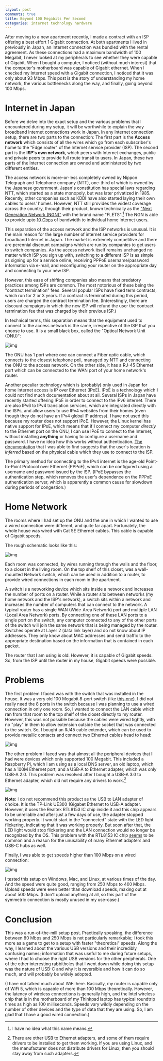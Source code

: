 ```yaml
---
layout: post
comments: true
title: Beyond 100 Megabits Per Second
categories: internet technology hardware
---
```


After moving to a new apartment recently, I made a contract with an ISP offering a best effort 1
Gigabit connection. At both apartments I lived in previously in Japan, an Internet connection was
bundled with the rental agreement. As these connections had a maximum bandwidth of 100 Megabit, I
never looked at my peripherals to see whether they were capable of Gigabit. When I bought a
computer, I noticed (without much interest) that the computer's motherboard was capable of Gigabit
ethernet. When I checked my Internet speed with a Gigabit connection, I noticed that it was only
about 93 Mbps. This post is the story of understanding my home network, the various bottlenecks
along the way, and finally, going beyond 100 Mbps.

<!--more-->


# Internet in Japan

Before we delve into the exact setup and the various problems that I encountered during my setup, it
will be worthwhile to explain the way broadband Internet connections work in Japan. In any Internet
connection setup, there are two parts to the connection: The first part is the **Access network**
which consists of all the wires which go from each subscriber's home to the "Edge router" of the
Internet service provider (ISP). The second part is the **ISP's own network**, which peers with Internet
exchanges, public and private peers to provide full route transit to users. In Japan, these two
parts of the Internet connection are owned and administered by two different entities.

The access network is more-or-less completely owned by Nippon Telegraph and Telephone company (NTT),
one-third of which is owned by the Japanese government. Japan's constitution has special laws
regarding NTT, which started as a state monopoly, but was later privatized in 1985. Recently, other
companies such as KDDI have also started laying their own cables to users' homes. However, NTT still
provides the widest coverage across the country, through their product, known technically as the
["Next Generation Network (NGN)"](https://www.ntt-east.co.jp/aboutus/ngn_about.html) with the brand name "FLETS".[^1] The NGN is able to provide upto
[10 Gbps](https://flets.com/cross/) of bandwidth to individual home Internet users.

This separation of the access network and the ISP networks is unusual. It is the main reason for the
large number of internet service providers for broadband Internet in Japan. The market is extremely
competitive and there are perennial discount campaigns which are run by companies to get users to
switch companies. As the access network itself remains unchanged no matter which ISP you sign up
with, switching to a different ISP is as simple as signing up for a service online, receiving PPPoE
username/password information via e-mail, and reconfiguring your router on the appropriate day and
connecting to your new ISP.

However, this ease of shifting companies also means that predatory practices among ISPs are
common. The most notorious of these being the "contract termination" fees. Several popular ISPs have
fixed term contracts, which run for 2 or 3 years. If a contract is terminated during this period,
users are charged the contract termination fee. (Interestingly, there are discount campaigns in
which the new ISP will refund the user the contract termination fee that was charged by their
previous ISP.)

In technical terms, this separation means that the equipment used to connect to the access network
is the same, irrespective of the ISP that you choose to use. It is a small black box, called the
"Optical Network Unit (ONU)":

![img](/public/img/onu.jpeg)

The ONU has 1 port where one can connect a Fiber optic cable, which connects to the closest
telephone poll, managed by NTT and connecting the ONU to the access network. On the other side, it
has a RJ-45 Ethernet port which can be connected to the WAN port of your home network's router.

Another peculiar technology which is (probably) only used in Japan for home Internet access is IP
over Ethernet (IPoE). IPoE is a technology which I could not find much documentation about at
all. Several ISPs in Japan have recently started offering IPoE in order to connect to the IPv6
internet. There are also IPv6 to IPv4 translation services, which are integrated directly with the
ISPs, and allow users to use IPv4 websites from their homes (even though they do not have an IPv4
global IP address). I have not used this because my router does not support IPoE.  However, the
Linux kernel has native support for IPoE, which means that if I connect my computer _directly_ to
the Ethernet port on the ONU, I can use IPoE to connect to the Internet, without installing
**anything** or having to configure a username and password. I have no idea how this works without
authentication. [The documentation](https://www.mfeed.ad.jp/transix/overview.html) that I was able to find suggests that the user's location is
_inferred_ based on the physical cable which they use to connect to the ISP.

The primary method for connecting to the IPv4 internet is the age-old Point-to-Point Protocol over
Ethernet (PPPoE), which can be configured using a username and password issued by the ISP. (IPoE
bypasses the authentication step, which removes the user's dependence on the PPPoE authentication
server, which is apparently a common cause for slowdown during periods of congestion.)


# Home Network

The rooms where I had set up the ONU and the one in which I wanted to use a wired connection were
different, and quite far apart. Fortunately, the whole house was wired with Cat 5E Ethernet
cables. This cable is capable of Gigabit speeds.

The rough schematic looks like this:

![img](/public/img/home-internet-connection-schematic.png)

Each room was connected, by wires running through the walls and the floor, to a closet in the living
room. On the top shelf of this closet, was a wall-mounted Network switch, which can be used in
addition to a router, to provide wired connections in each room in the apartment.

A switch is a networking device which sits inside a network and increases the number of ports on a
router. While a router sits between networks (my home network and the ISP's network), a switch sits
within a network and increases the number of computers that can connect to the network. A typical
router has a single WAN (Wide-Area Network) port and multiple LAN (Local Area Network) ports. By
connecting one of these LAN ports to a single port on the switch, any computer connected to any of
the other ports of the switch will join the same network that is being managed by the router.
Switches operate at Layer 2 (data link layer) and do not know about IP addresses. They only know
about MAC addresses and send traffic to the appropriate destination based on the information that is
contained in each packet.

The router that I am using is old. However, it is capable of Gigabit speeds. So, from the ISP until
the router in my house, Gigabit speeds were possible.


# Problems

The first problem I faced was with the switch that was installed in the house. It was a very old 100
Megabit 8-port switch (like [this one](https://www.buffalo.jp/product/detail/lsw4-tx-8ns_wh.html)). I did not really need the 8 ports in the switch because I was
planning to use a wired connection in only one room. So, I wanted to connect the LAN cable which ran
from that room to the top shelf of the closet directly to my router. However, this was not possible
because the cables were wired tightly, with no "play" in them to allow extension outside the socket
that was connected to the switch. So, I bought an RJ45 cable extender, which can be used to provide
metallic contacts and connect two Ethernet cables head to head:

![img](/public/img/lan-extension.jpeg)

The other problem I faced was that almost all the peripheral devices that I had were devices which
only supported 100 Megabit. This included a Raspberry Pi, which I am using as a local DNS server, an
old laptop, which has a 100M Ethernet port, and a USB-A to Ethernet adapter, which was only USB-A
2.0. This problem was resolved after I bought a USB-A 3.0 to Ethernet adapter, which did not require
any drivers to work.[^2]

![img](/public/img/usb-to-lan-adapter.jpeg)

**Note:** I do not recommend this product as the USB to LAN adapter of choice. It is the TP-Link UE300
1Gigabet Ethernet to USB-A adapter. However, it uses the Realtek RTL8153 IC chip inside it and this
chip appears to be unreliable and after just a few days of use, the adapter stopped working
properly. It would start in the "connected" state with the LED light flickering, indicating that it
was working properly. But soon after that, the LED light would stop flickering and the LAN
connection would no longer be recognized by the OS. This problem with the RTL8153 IC chip [seems](https://overengineer.dev/blog/2021/04/25/usb-c-hub-madness/#user-content-fn-2) to
be common and a reason for the unusability of many Ethernet adapters and USB-C hubs as well.

Finally, I was able to get speeds higher than 100 Mbps on a wired connection:

![img](/public/img/internet-speed-beyond-100-megabit.png)

I tested this setup on Windows, Mac, and Linux, at various times of the day. And the speed were
quite good, ranging from 250 Mbps to 400 Mbps. Upload speeds were even better than download speeds,
maxing out at about 500 Mbps. (I don't upload anything at all, so this part of the symmetric
connection is mostly unused in my use-case.)


# Conclusion

This was a run-of-the-mill setup post. Practically speaking, the difference between 80 Mbps and 250
Mbps is not particularly remarkable; I took this more as a game to get to a setup with faster
"theoretical" speeds. Along the way, I learned about the various USB versions and their incredibly
confusing names; information that was useful to me during future setups, where I had to choose the
right USB versions for the other peripherals. One of the other interesting rabbitholes that I went
down while doing this setup was the nature of USB-C and why it is reversible and how it can do so
much, and will probably be widely adopted.

(I have not talked much about WiFi here. Basically, my router is capable only of WiFi 5, which is
capable of more than 100 Mbps theoretically. However, the latency of wireless connections is
generally high, and the Intel wireless chip that is in the motherboard of my Thinkpad laptop has
typical roundtrip times as high as 100 milliseconds. Speeds vary wildly depending on the number of
other devices and the type of data that they are using. So, I am glad that I have a good wired
connection.)

[^1]: I have no idea what this name means.
[^2]: There are other USB to Ethernet adapters, and some of them require drivers to be installed to get them working. If you are using Linux, and the manufacturer does not distribute drivers for Linux, then you should stay away from such adapters.
